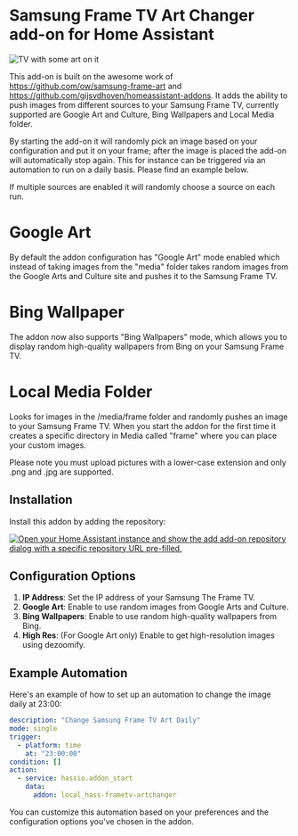 # Samsung Frame TV Art Changer add-on for Home Assistant

![TV with some art on it ](https://i.imgur.com/BunHdwb.jpeg)

This add-on is built on the awesome work of <https://github.com/ow/samsung-frame-art> and <https://github.com/gijsvdhoven/homeassistant-addons>. 
It adds the ability to push images from different sources to your Samsung Frame TV, currently supported are Google Art and Culture, Bing Wallpapers and Local Media folder. 

By starting the add-on it will randomly pick an image based on your configuration and put it on your frame; after the image is placed the add-on will automatically stop again. This for instance can be triggered via an automation to run on a daily basis. Please find an example below.

If multiple sources are enabled it will randomly choose a source on each run. 

# Google Art
By default the addon configuration has "Google Art" mode enabled which instead of taking images from the "media" folder takes random images from the Google Arts and Culture site and pushes it to the Samsung Frame TV. 

# Bing Wallpaper
The addon now also supports "Bing Wallpapers" mode, which allows you to display random high-quality wallpapers from Bing on your Samsung Frame TV.

# Local Media Folder
Looks for images in the /media/frame folder and randomly pushes an image to your Samsung Frame TV. When you start the addon for the first time it creates a specific directory in Media called "frame" where you can place your custom images.

Please note you must upload pictures with a lower-case extension and only .png and .jpg are supported.


## Installation

Install this addon by adding the repository:

[![Open your Home Assistant instance and show the add add-on repository dialog with a specific repository URL pre-filled.](https://my.home-assistant.io/badges/supervisor_add_addon_repository.svg)](https://my.home-assistant.io/redirect/supervisor_add_addon_repository/?repository_url=https%3A%2F%2Fgithub.com%2Fvivalatech%2Fhomeassistant-addons)


## Configuration Options

1. **IP Address**: Set the IP address of your Samsung The Frame TV.
2. **Google Art**: Enable to use random images from Google Arts and Culture.
3. **Bing Wallpapers**: Enable to use random high-quality wallpapers from Bing.
4. **High Res**: (For Google Art only) Enable to get high-resolution images using dezoomify.


## Example Automation

Here's an example of how to set up an automation to change the image daily at 23:00:

```yaml
description: "Change Samsung Frame TV Art Daily"
mode: single
trigger:
  - platform: time
    at: "23:00:00"
condition: []
action:
  - service: hassio.addon_start
    data:
      addon: local_hass-frametv-artchanger
```

You can customize this automation based on your preferences and the configuration options you've chosen in the addon.